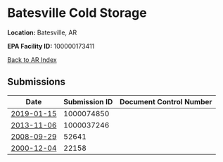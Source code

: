 # Batesville Cold Storage

**Location:** Batesville, AR

**EPA Facility ID:** 100000173411

[Back to AR Index](../../index.md)

## Submissions

| Date | Submission ID | Document Control Number |
|------|--------------|-------------------------|
| [2019-01-15](submissions/1000074850.md) | 1000074850 |  |
| [2013-11-06](submissions/1000037246.md) | 1000037246 |  |
| [2008-09-29](submissions/52641.md) | 52641 |  |
| [2000-12-04](submissions/22158.md) | 22158 |  |
